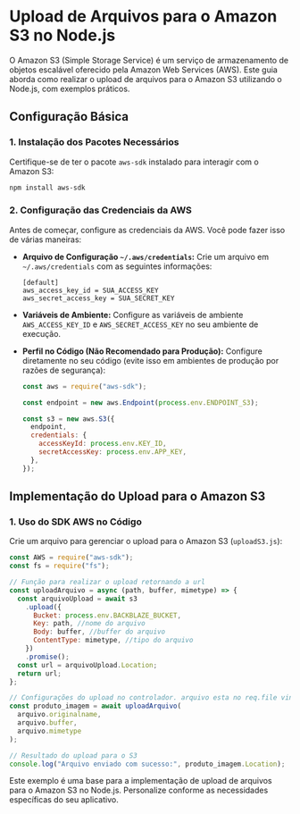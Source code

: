 # Upload de Arquivos para o Amazon S3 no Node.js

O Amazon S3 (Simple Storage Service) é um serviço de armazenamento de objetos escalável oferecido pela Amazon Web Services (AWS). Este guia aborda como realizar o upload de arquivos para o Amazon S3 utilizando o Node.js, com exemplos práticos.

## Configuração Básica

### 1. **Instalação dos Pacotes Necessários**

Certifique-se de ter o pacote `aws-sdk` instalado para interagir com o Amazon S3:

```bash
npm install aws-sdk
```

### 2. **Configuração das Credenciais da AWS**

Antes de começar, configure as credenciais da AWS. Você pode fazer isso de várias maneiras:

- **Arquivo de Configuração `~/.aws/credentials`:**
  Crie um arquivo em `~/.aws/credentials` com as seguintes informações:

  ```
  [default]
  aws_access_key_id = SUA_ACCESS_KEY
  aws_secret_access_key = SUA_SECRET_KEY
  ```

- **Variáveis de Ambiente:**
  Configure as variáveis de ambiente `AWS_ACCESS_KEY_ID` e `AWS_SECRET_ACCESS_KEY` no seu ambiente de execução.

- **Perfil no Código (Não Recomendado para Produção):**
  Configure diretamente no seu código (evite isso em ambientes de produção por razões de segurança):

  ```javascript
  const aws = require("aws-sdk");

  const endpoint = new aws.Endpoint(process.env.ENDPOINT_S3);

  const s3 = new aws.S3({
    endpoint,
    credentials: {
      accessKeyId: process.env.KEY_ID,
      secretAccessKey: process.env.APP_KEY,
    },
  });
  ```

## Implementação do Upload para o Amazon S3

### 1. **Uso do SDK AWS no Código**

Crie um arquivo para gerenciar o upload para o Amazon S3 (`uploadS3.js`):

```javascript
const AWS = require("aws-sdk");
const fs = require("fs");

// Função para realizar o upload retornando a url
const uploadArquivo = async (path, buffer, mimetype) => {
  const arquivoUpload = await s3
    .upload({
      Bucket: process.env.BACKBLAZE_BUCKET,
      Key: path, //nome do arquivo
      Body: buffer, //buffer do arquivo
      ContentType: mimetype, //tipo do arquivo
    })
    .promise();
  const url = arquivoUpload.Location;
  return url;
};

// Configurações do upload no controlador. arquivo esta no req.file vindo do multer
const produto_imagem = await uploadArquivo(
  arquivo.originalname,
  arquivo.buffer,
  arquivo.mimetype
);

// Resultado do upload para o S3
console.log("Arquivo enviado com sucesso:", produto_imagem.Location);
```

Este exemplo é uma base para a implementação de upload de arquivos para o Amazon S3 no Node.js. Personalize conforme as necessidades específicas do seu aplicativo.
